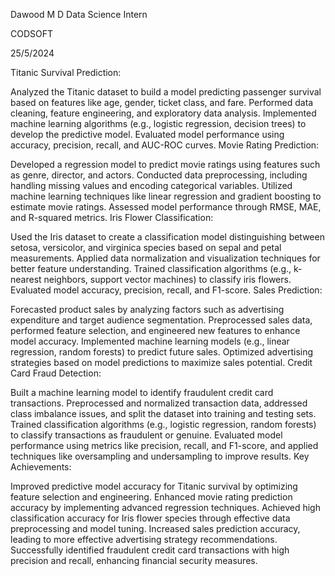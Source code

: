 Dawood M D
Data Science Intern

CODSOFT 

25/5/2024

Titanic Survival Prediction:

Analyzed the Titanic dataset to build a model predicting passenger survival based on features like age, gender, ticket class, and fare.
Performed data cleaning, feature engineering, and exploratory data analysis.
Implemented machine learning algorithms (e.g., logistic regression, decision trees) to develop the predictive model.
Evaluated model performance using accuracy, precision, recall, and AUC-ROC curves.
Movie Rating Prediction:

Developed a regression model to predict movie ratings using features such as genre, director, and actors.
Conducted data preprocessing, including handling missing values and encoding categorical variables.
Utilized machine learning techniques like linear regression and gradient boosting to estimate movie ratings.
Assessed model performance through RMSE, MAE, and R-squared metrics.
Iris Flower Classification:

Used the Iris dataset to create a classification model distinguishing between setosa, versicolor, and virginica species based on sepal and petal measurements.
Applied data normalization and visualization techniques for better feature understanding.
Trained classification algorithms (e.g., k-nearest neighbors, support vector machines) to classify iris flowers.
Evaluated model accuracy, precision, recall, and F1-score.
Sales Prediction:

Forecasted product sales by analyzing factors such as advertising expenditure and target audience segmentation.
Preprocessed sales data, performed feature selection, and engineered new features to enhance model accuracy.
Implemented machine learning models (e.g., linear regression, random forests) to predict future sales.
Optimized advertising strategies based on model predictions to maximize sales potential.
Credit Card Fraud Detection:

Built a machine learning model to identify fraudulent credit card transactions.
Preprocessed and normalized transaction data, addressed class imbalance issues, and split the dataset into training and testing sets.
Trained classification algorithms (e.g., logistic regression, random forests) to classify transactions as fraudulent or genuine.
Evaluated model performance using metrics like precision, recall, and F1-score, and applied techniques like oversampling and undersampling to improve results.
Key Achievements:

Improved predictive model accuracy for Titanic survival by optimizing feature selection and engineering.
Enhanced movie rating prediction accuracy by implementing advanced regression techniques.
Achieved high classification accuracy for Iris flower species through effective data preprocessing and model tuning.
Increased sales prediction accuracy, leading to more effective advertising strategy recommendations.
Successfully identified fraudulent credit card transactions with high precision and recall, enhancing financial security measures.
